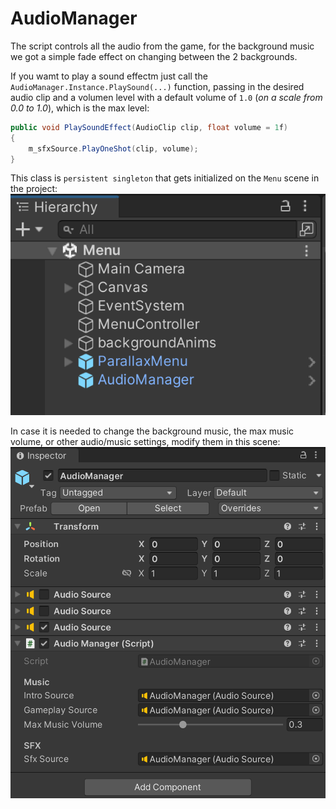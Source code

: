 # AudioManager

The script controls all the audio from the game, for the background music we got a simple fade effect on changing between the 2 backgrounds.

If you wamt to play a sound effectm just call the `AudioManager.Instance.PlaySound(...)` function, passing in the desired audio clip and a volumen level with a default volume of `1.0` (*on a scale from 0.0 to 1.0*), which is the max level:
```C#
public void PlaySoundEffect(AudioClip clip, float volume = 1f)
{
    m_sfxSource.PlayOneShot(clip, volume);
}
```
This class is `persistent singleton` that gets initialized on the `Menu` scene in the project: 
![](../Images/AudioManagerOnMenuScene.png)

In case it is needed to change the background music, the max music volume, or other audio/music settings, modify them in this scene:
![](../Images/AudioManagerOnHeirarchy.png)